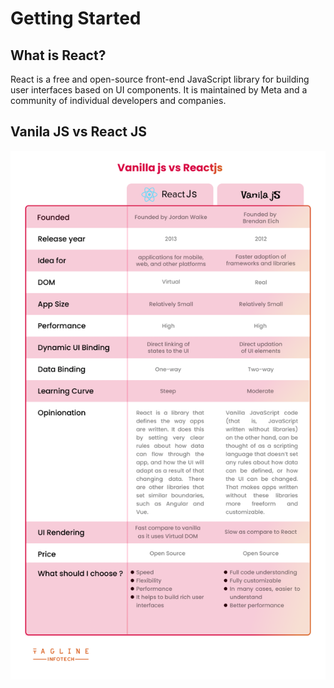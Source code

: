 # Getting Started

## What is React?

React is a free and open-source front-end JavaScript library for building user interfaces based on UI components. It is maintained by Meta and a community of individual developers and companies.

## Vanila JS vs React JS

![Comparision](reactvsvjs.png)
